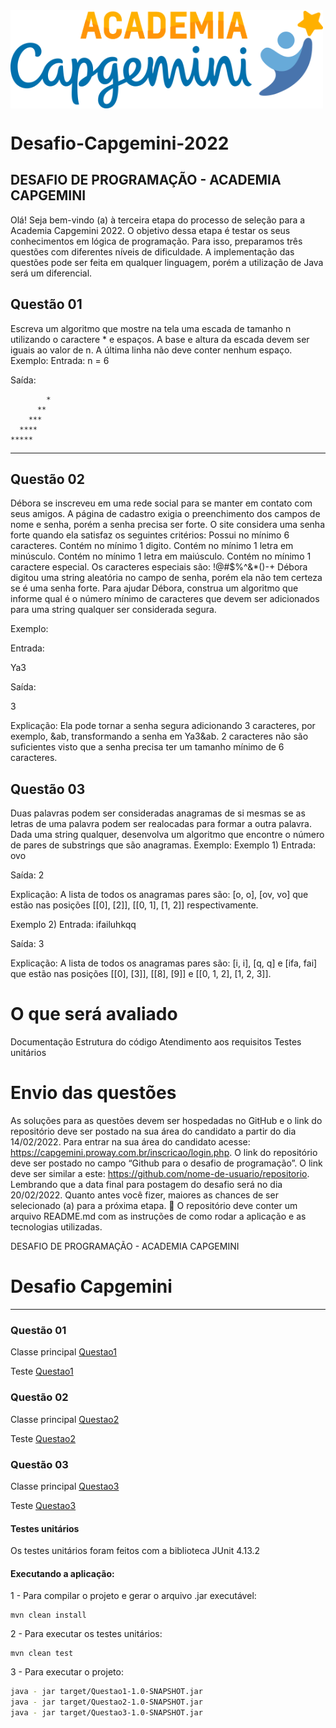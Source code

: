 <img align="center" width="500" src="https://github.com/Paulo-Ultra/Desafio-Capgemini-2022/blob/main/logo-capgemini.png" style="max-width:200%;">
     </a>

# Desafio-Capgemini-2022

## DESAFIO DE PROGRAMAÇÃO - ACADEMIA CAPGEMINI

Olá! Seja bem-vindo (a) à terceira etapa do processo de seleção para a Academia Capgemini 2022. O objetivo dessa etapa é testar os seus conhecimentos em lógica de programação. Para isso, preparamos três questões com diferentes níveis de dificuldade. A implementação das questões pode ser feita em qualquer linguagem, porém a utilização de Java será um diferencial.

## Questão 01

Escreva um algoritmo que mostre na tela uma escada de tamanho n utilizando o caractere * e espaços. A base e altura da escada devem ser iguais ao valor de n. A última linha não deve conter nenhum espaço.
Exemplo:
Entrada:
n = 6


Saída:
          
            *
          ** 
        *** 
      **** 
    ***** 
  ******

## Questão 02

Débora se inscreveu em uma rede social para se manter em contato com seus amigos. A página de cadastro exigia o preenchimento dos campos de nome e senha, porém a senha precisa ser forte. O site considera uma senha forte quando ela satisfaz os seguintes critérios:
Possui no mínimo 6 caracteres.
Contém no mínimo 1 digito.
Contém no mínimo 1 letra em minúsculo.
Contém no mínimo 1 letra em maiúsculo.
Contém no mínimo 1 caractere especial. Os caracteres especiais são: !@#$%^&*()-+
Débora digitou uma string aleatória no campo de senha, porém ela não tem certeza se é uma senha forte. Para ajudar Débora, construa um algoritmo que informe qual é o número mínimo de caracteres que devem ser adicionados para uma string qualquer ser considerada segura.

Exemplo:

Entrada:

Ya3


Saída:

  3


Explicação:
Ela pode tornar a senha segura adicionando 3 caracteres, por exemplo, &ab, transformando a senha em Ya3&ab. 2 caracteres não são suficientes visto que a senha precisa ter um tamanho mínimo de 6 caracteres.
## Questão 03
Duas palavras podem ser consideradas anagramas de si mesmas se as letras de uma palavra podem ser realocadas para formar a outra palavra. Dada uma string qualquer, desenvolva um algoritmo que encontre o número de pares de substrings que são anagramas.
Exemplo:
Exemplo 1)
Entrada:
ovo


Saída:
2


Explicação:
A lista de todos os anagramas pares são: [o, o], [ov, vo] que estão nas posições [[0], [2]], [[0, 1], [1, 2]] respectivamente. 


Exemplo 2)
Entrada:
ifailuhkqq


Saída:
3


Explicação:
A lista de todos os anagramas pares são: [i, i], [q, q] e [ifa, fai] que estão nas posições [[0], [3]], [[8],  [9]] e [[0, 1, 2], [1, 2, 3]].

# O que será avaliado
Documentação
Estrutura do código
Atendimento aos requisitos
Testes unitários

# Envio das questões
As soluções para as questões devem ser hospedadas no GitHub e o link do repositório deve ser postado na sua área do candidato a partir do dia 14/02/2022. Para entrar na sua área do candidato acesse: https://capgemini.proway.com.br/inscricao/login.php. O link do repositório deve ser postado no campo “Github para o desafio de programação”. O link deve ser similar a este: https://github.com/nome-de-usuario/repositorio. Lembrando que a data final para postagem do desafio será no dia 20/02/2022. Quanto antes você fizer, maiores as chances de ser selecionado (a) para a próxima etapa. 🚀
O repositório deve conter um arquivo README.md com as instruções de como rodar a aplicação e as tecnologias utilizadas.


DESAFIO DE PROGRAMAÇÃO - ACADEMIA CAPGEMINI


# Desafio Capgemini

---

### Questão 01

Classe principal [Questao1](https://github.com/Paulo-Ultra/Desafio-Capgemini-2022/tree/main/Questao1/src/main/java)

Teste [Questao1](https://github.com/Paulo-Ultra/Desafio-Capgemini-2022/tree/main/Questao1/src/test/java)

### Questão 02
Classe principal [Questao2](https://github.com/Paulo-Ultra/Desafio-Capgemini-2022/tree/main/Questao2/src/main/java)

Teste [Questao2](https://github.com/Paulo-Ultra/Desafio-Capgemini-2022/tree/main/Questao2/src/test/java)

### Questão 03

Classe principal [Questao3](https://github.com/Paulo-Ultra/Desafio-Capgemini-2022/tree/main/Questao3/src/main/java)

Teste [Questao3](https://github.com/Paulo-Ultra/Desafio-Capgemini-2022/blob/main/Questao3/src/test/java/MainTest.java)

#### Testes unitários

Os testes unitários foram feitos com a biblioteca JUnit 4.13.2

#### Executando a aplicação:

1 - Para compilar o projeto e gerar o arquivo .jar executável:

```Maven
mvn clean install
```

2 - Para executar os testes unitários:

```Maven
mvn clean test
```
3 - Para executar o projeto:

```Bash
java - jar target/Questao1-1.0-SNAPSHOT.jar
java - jar target/Questao2-1.0-SNAPSHOT.jar
java - jar target/Questao3-1.0-SNAPSHOT.jar


